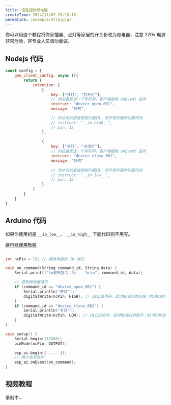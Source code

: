 ```yaml
---
title: 语音控制继电器
createTime: 2024/11/07 15:15:18
permalink: /example/mtlbjpjq/
---
```


你可以用这个教程将你家插座、点灯等家居的开关都改为继电器，注意 220v 电源非常危险，非专业人员请勿尝试。
 

## Nodejs 代码
 
```js
const config = {
    gen_client_config: async (){
        return {
            intention: [
                { 
                    key: ["开灯", "打开灯"], 
                    // 向设备发送一个字符串，客户端使用 onEvent 监听
                    instruct: "device_open_001", 
                    message: "好的",

                    // 你也可以直接控制引脚IO, 而不用写硬件引脚代码
                    // instruct: "__io_high__", 
                    // pin: 12
                },
                
                { 
                    key: ["关灯", "关闭灯"], 
                    // 向设备发送一个字符串，客户端使用 onEvent 监听
                    instruct: "device_close_001", 
                    message: "好的"
                    
                    // 你也可以直接控制引脚IO, 而不用写硬件引脚代码
                    // instruct: "__io_low__", 
                    // pin: 12
                }
            ]
        }
    }
}
```


## Arduino 代码

如果你使用的是 `__io_low__`、 `__io_high__` 下面代码则不用写。

[继电器使用教程](https://juejin.cn/post/7254474251724718135)
 
```c

int ncPin = 12; // 接继电器的 IN 端口

void on_command(String command_id, String data) {
    Serial.printf("\n收到指令：%s -- %s\n", command_id, data);

    // 控制继电器演示
    if (command_id == "device_open_001") {
        Serial.println("开灯");
        digitalWrite(ncPin, HIGH); // IN口高电平。此时NO和COM连接；NC和COM断开
    }
    if (command_id == "device_close_001") {
        Serial.println("关灯");
        digitalWrite(ncPin, LOW); // IN口低电平。此时NO和COM断开；NC和COM连接
    }
}

void setup() {
    Serial.begin(115200); 
    pinMode(ncPin, OUTPUT);

    esp_ai.begin({ ...  });
    // 用户指令监听
    esp_ai.onEvent(on_command);
}

```


## 视频教程

录制中...
<!-- @[bilibili](BV1EZ42187Hg) -->
